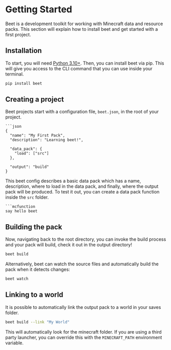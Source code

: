 # Getting Started
Beet is a development toolkit for working with Minecraft data and resource packs. This section will explain how to install beet and get started with a first project.

## Installation
To start, you will need [Python 3.10+](https://python.org/). Then, you can install beet via pip. This will give you access to the CLI command that you can use inside your terminal.
```bash
pip install beet
```

## Creating a project
Beet projects start with a configuration file, `beet.json`, in the root of your project.

```{tab} beet.json
```json
{
  "name": "My First Pack",
  "description": "Learning beet!",

  "data_pack": {
    "load": ["src"]
  },

  "output": "build"
}
```

This beet config describes a basic data pack which has a name, description, where to load in the data pack, and finally, where the output pack will be produced. To test it out, you can create a data pack function inside the `src` folder.

```{tab} src/data/example/function/hello.mcfunction
```mcfunction
say hello beet
```

## Building the pack
Now, navigating back to the root directory, you can invoke the build process and your pack will build, check it out in the output directory!
```bash
beet build
```

Alternatively, beet can watch the source files and automatically build the pack when it detects changes:
```bash
beet watch
```

## Linking to a world
It is possible to automatically link the output pack to a world in your saves folder.
```bash
beet build --link "My World"
```

This will automatically look for the minecraft folder. If you are using a third party launcher, you can override this with the `MINECRAFT_PATH` environment variable.
